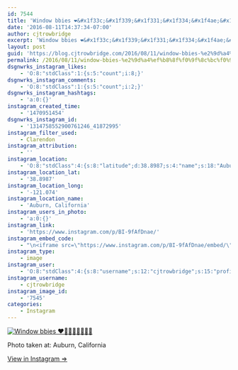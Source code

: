 ```yaml
---
id: 7544
title: 'Window bbies ❤️&#x1f33c;&#x1f339;&#x1f331;&#x1f334;&#x1f4ae;&#x1f33f;&#x1f41d;'
date: '2016-08-11T14:37:34-07:00'
author: cjtrowbridge
excerpt: 'Window bbies ❤️&#x1f33c;&#x1f339;&#x1f331;&#x1f334;&#x1f4ae;&#x1f33f;&#x1f41d;'
layout: post
guid: 'https://blog.cjtrowbridge.com/2016/08/11/window-bbies-%e2%9d%a4%ef%b8%8f%f0%9f%8c%bc%f0%9f%8c%b9%f0%9f%8c%b1%f0%9f%8c%b4%f0%9f%92%ae%f0%9f%8c%bf%f0%9f%90%9d/'
permalink: /2016/08/11/window-bbies-%e2%9d%a4%ef%b8%8f%f0%9f%8c%bc%f0%9f%8c%b9%f0%9f%8c%b1%f0%9f%8c%b4%f0%9f%92%ae%f0%9f%8c%bf%f0%9f%90%9d/
dsgnwrks_instagram_likes:
    - 'O:8:"stdClass":1:{s:5:"count";i:8;}'
dsgnwrks_instagram_comments:
    - 'O:8:"stdClass":1:{s:5:"count";i:2;}'
dsgnwrks_instagram_hashtags:
    - 'a:0:{}'
instagram_created_time:
    - '1470951454'
dsgnwrks_instagram_id:
    - '1314758552900761246_41872995'
instagram_filter_used:
    - Clarendon
instagram_attribution:
    - ''
instagram_location:
    - 'O:8:"stdClass":4:{s:8:"latitude";d:38.8987;s:4:"name";s:18:"Auburn, California";s:9:"longitude";d:-121.074;s:2:"id";i:218405825;}'
instagram_location_lat:
    - '38.8987'
instagram_location_long:
    - '-121.074'
instagram_location_name:
    - 'Auburn, California'
instagram_users_in_photo:
    - 'a:0:{}'
instagram_link:
    - 'https://www.instagram.com/p/BI-9fAfDnae/'
instagram_embed_code:
    - "\n<iframe src=\"https://www.instagram.com/p/BI-9fAfDnae/embed/\" width=\"612\" height=\"710\" frameborder=\"0\" scrolling=\"no\" allowtransparency=\"true\" class=\"insta-image-embed\"></iframe>\n"
instagram_type:
    - image
instagram_user:
    - 'O:8:"stdClass":4:{s:8:"username";s:12:"cjtrowbridge";s:15:"profile_picture";s:96:"https://scontent.cdninstagram.com/t51.2885-19/s150x150/13724650_1188772791164794_142557231_a.jpg";s:2:"id";s:8:"41872995";s:9:"full_name";s:13:"CJ Trowbridge";}'
instagram_username:
    - cjtrowbridge
instagram_image_id:
    - '7545'
categories:
    - Instagram
---
```


[![Window bbies ❤️🌼🌹🌱🌴💮🌿🐝](https://blog.cjtrowbridge.com/wp-content/uploads/2016/08/1470951454-1-1.jpg)](https://www.instagram.com/p/BI-9fAfDnae/)

Photo taken at: Auburn, California

[View in Instagram ⇒](https://www.instagram.com/p/BI-9fAfDnae/)